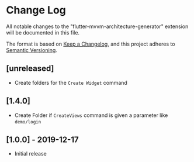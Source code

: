 # Change Log

All notable changes to the "flutter-mvvm-architecture-generator" extension will be documented in this file.

The format is based on [Keep a Changelog](https://keepachangelog.com/en/1.0.0/),
and this project adheres to [Semantic Versioning](https://semver.org/spec/v2.0.0.html).

## [unreleased]
- Create folders for the `Create Widget` command

## [1.4.0]
- Create Folder if `CreateViews` command is given a parameter like `demo/login`

## [1.0.0] - 2019-12-17
- Initial release